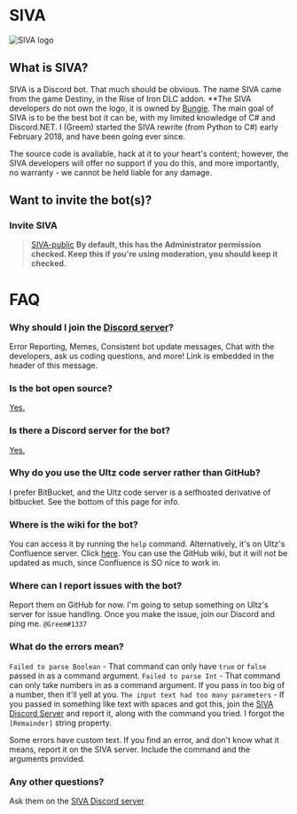 # SIVA

![SIVA logo](https://cdn.discordapp.com/attachments/386649230606860290/438428515063300099/SIVA_25.png)

## What is SIVA?

SIVA is a Discord bot. That much should be obvious. The name SIVA came from the game Destiny, in the Rise of Iron DLC addon. **The SIVA developers do not own the logo, it is owned by [Bungie](https://bungie.net). 
The main goal of SIVA is to be the best bot it can be, with my limited knowledge of C# and Discord.NET. I (Greem) started the SIVA rewrite (from Python to C#) early February 2018, and have been going ever since.

The source code is available, hack at it to your heart's content; however, the SIVA developers will offer no support if you do this, and more importantly, no warranty - we cannot be held liable for any damage.

## Want to invite the bot(s)?

### Invite SIVA

> [SIVA-public](https://discordapp.com/oauth2/authorize?client_id=320942091049893888&scope=bot&permissions=8) **By default, this has the Administrator permission checked. Keep this if you're using moderation, you should keep it checked.**

>

# FAQ

### Why should I join the [Discord server](https://greem.xyz/SIVA)?
Error Reporting, Memes, Consistent bot update messages, Chat with the developers, ask us coding questions, and more! Link is embedded in the header of this message.


### Is the bot open source?
[Yes.](https://hub.ultz.co.uk/code/projects/SIVA/repos/bot/browse/)

### Is there a Discord server for the bot?
[Yes.](https://greem.xyz/SIVA)

### Why do you use the Ultz code server rather than GitHub?
I prefer BitBucket, and the Ultz code server is a selfhosted derivative of bitbucket. See the bottom of this page for info.

### Where is the wiki for the bot? 
You can access it by running the `help` command. Alternatively, it's on Ultz's Confluence server. Click [here](https://confluence.ultz.co.uk/display/SIVA/SIVA).
You can use the GitHub wiki, but it will not be updated as much, since Confluence is SO nice to work in.

### Where can I report issues with the bot?
Report them on GitHub for now. I'm going to setup something on Ultz's server for issue handling. Once you make the issue, join our Discord and ping me. `@Greem#1337`

### What do the errors mean?

`Failed to parse Boolean` - That command can only have `true` or `false` passed in as a command argument.
`Failed to parse Int` - That command can only take numbers in as a command argument. If you pass in too big of a number, then it'll yell at you.
`The input text had too many parameters` - If you passed in something like text with spaces and got this, join the [SIVA Discord Server](https://greem.xyz/SIVA) and report it, along with the command you tried. I forgot the `[Remainder]` string property.

Some errors have custom text. If you find an error, and don't know what it means, report it on the SIVA server. Include the command and the arguments provided.

### Any other questions?

Ask them on the [SIVA Discord server](https://greem.xyz)

